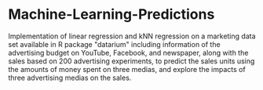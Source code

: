 # Machine-Learning-Predictions
Implementation of linear regression and kNN regression on a marketing data set available in R package "datarium" including information of the advertising budget on YouTube, Facebook, and newspaper, along with the sales based on 200 advertising experiments, to predict the sales units using the amounts of money spent on three medias, and explore the impacts of three advertising medias on the sales.
